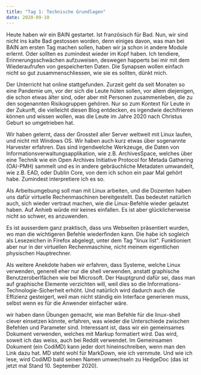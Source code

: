 ```yaml
---
title: "Tag 1: Technische Grundlagen"
date: 2020-09-10
---
```


Heute haben wir ein BAIN gestartet. Ist französisch für Bad. Nun, wir sind nicht ins kalte Bad gestossen worden, denn einiges davon, was man bei BAIN am ersten Tag machen sollen, haben wir ja schon in andere Module erlernt. Oder sollten es zumindest wieder im Kopf haben. Ich tendiere, Erinnerungsschwächen aufzuweisen, deswegen happerts bei mir mit dem Wiederaufrufen von gespeicherten Daten. Die Synapsen wollen einfach nicht so gut zusammenschliessen, wie sie es sollten, dünkt mich.

Der Unterricht hat online stattgefunden. Zurzeit geht da seit Monaten so eine Pandemie um, vor der sich die Leute hüten sollen, vor allem diejenigen, die schon etwas älter sind, oder aber mit Personen zusammenleben, die zu den sogenannten Risikogruppen gehören. Nur so zum Kontext für Leute in der Zukunft, die vielleicht diesen Blog entdecken, es irgendwie dechifrieren können und wissen wollen, was die Leute im Jahre 2020 nach Christus Geburt so umgetrieben hat. 

Wir haben gelernt, dass der Grossteil aller Server weltweit mit Linux laufen, und nicht mit Windows OS. Wir haben auch kurz etwas über sogenannte Harvester erfahren. Das sind irgendwelche Werkzeuge, die Daten von Informationsverwaltungsapplikation, wie z.B. ArchivesSpace, welches über eine Technik wie ein Open Archives Initiative Protocol for Metada Gathering (OAI-PMH) sammelt und es in andere gebräuchliche Metadaten umwandelt, wie z.B. EAD, oder Dublin Core, von dem ich schon ein paar Mal gehört habe. Zumindest interpretiere ich es so. 

Als Arbeitsumgebung soll man mit Linux arbeiten, und die Dozenten haben uns dafür virtuelle Rechenmaschinen bereitgestellt. Das bedeutet natürlich auch, sich wieder vertraut machen, wie die Linux-Befehle wieder gelautet haben. 
Auf Anhieb würde mir keines einfallen. Es ist aber glücklicherweise nicht so schwer, es anzuwenden. 

Es ist ausserdem ganz praktisch, dass uns Webseiten präsentiert wurden, wo man die wichtigeren Befehle wiederfinden kann. Die habe ich sogleich als Lesezeichen in Firefox abgelegt, unter dem Tag "linux list". Funktioniert aber nur in der virtuellen Rechenmaschine, nicht meinem eigentlichen physischen Hauptrechner. 

Als weitere Anekdote haben wir erfahren, dass Systeme, welche Linux verwenden, generell eher nur die shell verwenden, anstatt graphische Benutzeroberlfächen wie bei Microsoft. Der Hauptgrund dafür sei, dass man auf graphische Elemente verzichten will, weil dies so die Informations-Technologie-Sicherheit erhöht. Und natürlich wird dadurch auch die Effizienz gesteigert, weil man nicht ständig ein Interface generieren muss, selbst wenn es für die Anwender einfacher wäre. 

wir haben dann Übungen gemacht, wie man Befehle für die linux-shell clever einsetzen könnte, erfahren, was wieder die Unterschiede zwischen Befehlen und Parameter sind. 
Interessant ist, dass wir ein gemeinsames Dokument verwenden, welches mit Markup formatiert wird. Das wird, soweit ich das weiss, auch bei Reddit verwendet. 
Im Gemeinsamen Dokument (ein CodiMD) kann jeder dort hineinschreiben, wenn man den Link dazu hat. MD steht wohl für MarkDown, wie ich vernmute. Und wie ich lese, wird CodiMD bald seinen Namen umwechseln zu HedgeDoc (das ist jetzt mal Stand 10. September 2020). 
